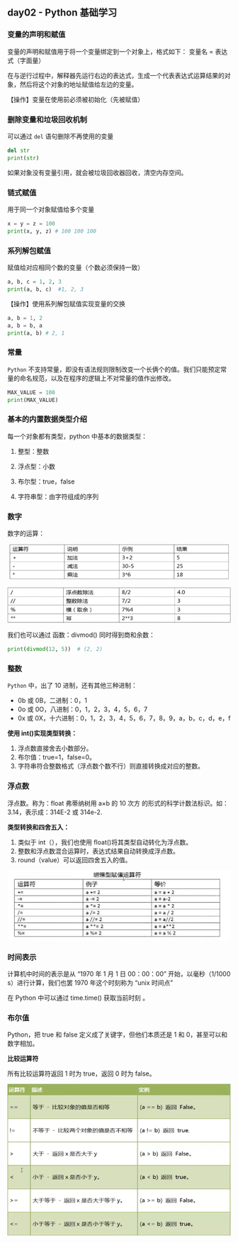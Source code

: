## day02 - Python 基础学习

### 变量的声明和赋值

变量的声明和赋值用于将一个变量绑定到一个对象上，格式如下：
变量名 = 表达式（字面量）

在与逆行过程中，解释器先运行右边的表达式，生成一个代表表达式运算结果的对象，然后将这个对象的地址赋值给左边的变量。

【操作】变量在使用前必须被初始化（先被赋值）

### 删除变量和垃圾回收机制

可以通过 `del` 语句删除不再使用的变量

```python
del str
print(str)
```

如果对象没有变量引用，就会被垃圾回收器回收，清空内存空间。

### 链式赋值

用于同一个对象赋值给多个变量

```python
x = y = z = 100
print(x, y, z) # 100 100 100
```

### 系列解包赋值

赋值给对应相同个数的变量（个数必须保持一致）

```python
a, b, c = 1, 2, 3
print(a, b, c)  #1, 2, 3
```

【操作】使用系列解包赋值实现变量的交换

```python
a, b = 1, 2
a, b = b, a
print(a, b) # 2, 1
```

### 常量

`Python` 不支持常量，即没有语法规则限制改变一个长俩个的值。我们只能预定常量的命名规范，以及在程序的逻辑上不对常量的值作出修改。

```python
MAX_VALUE = 100
print(MAX_VALUE)
```

### 基本的内置数据类型介绍

每一个对象都有类型，python 中基本的数据类型：

1. 整型：整数

2. 浮点型：小数

3. 布尔型：true，false

4. 字符串型：由字符组成的序列

### 数字

数字的运算：

![image-20210901161557372](img/image-20210901161557372.png)

![image-20210901161628447](img/image-20210901161628447.png)

我们也可以通过 函数：divmod() 同时得到商和余数：

```python
print(divmod(12, 5))  # (2, 2)
```

### 整数

`Python` 中，出了 10 进制，还有其他三种进制：

- 0b 或 0B，二进制：0，1
- 0o 或 0O，八进制：0，1，2，3，4，5，6，7
- 0x 或 0X，十六进制：0，1，2，3，4，5，6，7，8，9，a，b，c，d，e，f

**使用 int()实现类型转换：**

1. 浮点数直接舍去小数部分。
2. 布尔值：true=1，false=0。
3. 字符串符合整数格式（浮点数个数不行）则直接转换成对应的整数。

### 浮点数

浮点数。称为：float
弗蒂纳树用 a×b 的 10 次方 的形式的科学计数法标识。如：3.14，表示成：314E-2 或 314e-2.

**类型转换和四舍五入：**

1. 类似于 int（），我们也使用 float()将其类型自动转化为浮点数。
2. 整数和浮点数混合运算时，表达式结果自动转换成浮点数。
3. round（value）可以返回四舍五入的值。

![image-20210902144141214](img/image-20210902144141214.png)

### 时间表示

计算机中时间的表示是从 “1970 年 1 月 1 日 00：00：00” 开始，以毫秒（1/1000 s）进行计算，我们也罢 1970 年这个时刻称为 “unix 时间点”

在 Python 中可以通过 time.time() 获取当前时刻 。

### 布尔值

Python，把 true 和 false 定义成了关键字，但他们本质还是 1 和 0，甚至可以和数字相加。

**比较运算符**

所有比较运算符返回 1 时为 true，返回 0 时为 false。

![image-20210902153618716](img/image-20210902153618716.png)
